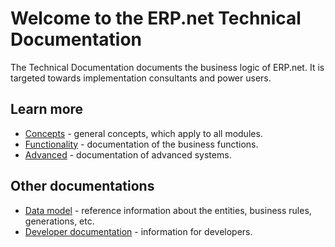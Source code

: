 # Welcome to the ERP.net Technical Documentation

The Technical Documentation documents the business logic of ERP.net.
It is targeted towards implementation consultants and power users.

## Learn more

- [Concepts](./concepts/index.html) - general concepts, which apply to all modules.
- [Functionality](./modules/index.html) - documentation of the business functions.
- [Advanced](./advanced/index.html) - documentation of advanced systems.

## Other documentations
- [Data model](https://erpnetdocs.github.io/model) - reference information about the entities, business rules, generations, etc.
- [Developer documentation](https://erpnetdocs.github.io/dev) - information for developers.
